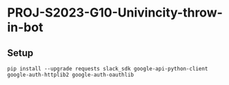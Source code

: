 # PROJ-S2023-G10-Univincity-throw-in-bot

## Setup

```python3
pip install --upgrade requests slack_sdk google-api-python-client google-auth-httplib2 google-auth-oauthlib
```
